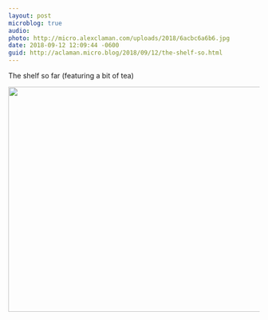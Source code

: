 ```yaml
---
layout: post
microblog: true
audio: 
photo: http://micro.alexclaman.com/uploads/2018/6acbc6a6b6.jpg
date: 2018-09-12 12:09:44 -0600
guid: http://aclaman.micro.blog/2018/09/12/the-shelf-so.html
---
```

The shelf so far (featuring a bit of tea)

<img src="http://micro.alexclaman.com/uploads/2018/6acbc6a6b6.jpg" width="600" height="450" />
